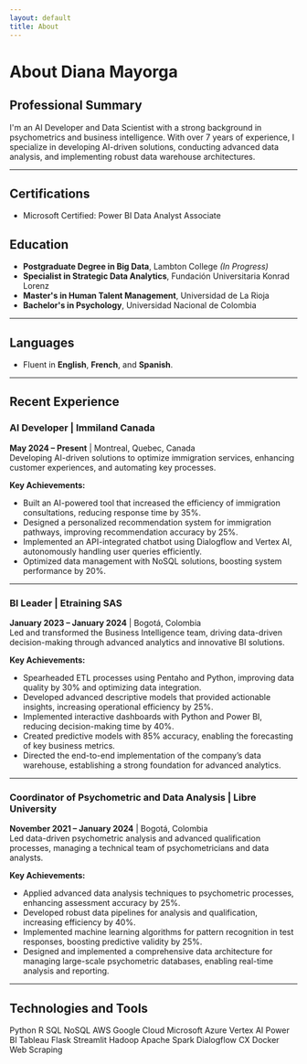```yaml
---
layout: default
title: About
---
```


# About Diana Mayorga

## Professional Summary
I'm an AI Developer and Data Scientist with a strong background in psychometrics and business intelligence. With over 7 years of experience, I specialize in developing AI-driven solutions, conducting advanced data analysis, and implementing robust data warehouse architectures.

---

## Certifications
- <i class="fas fa-certificate"></i> Microsoft Certified: Power BI Data Analyst Associate

## Education
- **Postgraduate Degree in Big Data**, Lambton College *(In Progress)*
- **Specialist in Strategic Data Analytics**, Fundación Universitaria Konrad Lorenz
- **Master's in Human Talent Management**, Universidad de La Rioja
- **Bachelor's in Psychology**, Universidad Nacional de Colombia

---

## Languages
- Fluent in **English**, **French**, and **Spanish**.

---

## Recent Experience

### AI Developer | Immiland Canada  
**May 2024 – Present** | Montreal, Quebec, Canada  
Developing AI-driven solutions to optimize immigration services, enhancing customer experiences, and automating key processes.

**Key Achievements:**
- Built an AI-powered tool that increased the efficiency of immigration consultations, reducing response time by 35%.
- Designed a personalized recommendation system for immigration pathways, improving recommendation accuracy by 25%.
- Implemented an API-integrated chatbot using Dialogflow and Vertex AI, autonomously handling user queries efficiently.
- Optimized data management with NoSQL solutions, boosting system performance by 20%.

---

### BI Leader | Etraining SAS  
**January 2023 – January 2024** | Bogotá, Colombia  
Led and transformed the Business Intelligence team, driving data-driven decision-making through advanced analytics and innovative BI solutions.

**Key Achievements:**
- Spearheaded ETL processes using Pentaho and Python, improving data quality by 30% and optimizing data integration.
- Developed advanced descriptive models that provided actionable insights, increasing operational efficiency by 25%.
- Implemented interactive dashboards with Python and Power BI, reducing decision-making time by 40%.
- Created predictive models with 85% accuracy, enabling the forecasting of key business metrics.
- Directed the end-to-end implementation of the company’s data warehouse, establishing a strong foundation for advanced analytics.

---

### Coordinator of Psychometric and Data Analysis | Libre University  
**November 2021 – January 2024** | Bogotá, Colombia  
Led data-driven psychometric analysis and advanced qualification processes, managing a technical team of psychometricians and data analysts.

**Key Achievements:**
- Applied advanced data analysis techniques to psychometric processes, enhancing assessment accuracy by 25%.
- Developed robust data pipelines for analysis and qualification, increasing efficiency by 40%.
- Implemented machine learning algorithms for pattern recognition in test responses, boosting predictive validity by 25%.
- Designed and implemented a comprehensive data architecture for managing large-scale psychometric databases, enabling real-time analysis and reporting.

---

## Technologies and Tools

<div class="technologies">
    <span class="tech-badge">Python</span>
    <span class="tech-badge">R</span>
    <span class="tech-badge">SQL</span>
    <span class="tech-badge">NoSQL</span>
    <span class="tech-badge">AWS</span>
    <span class="tech-badge">Google Cloud</span>
    <span class="tech-badge">Microsoft Azure</span>
    <span class="tech-badge">Vertex AI</span>
    <span class="tech-badge">Power BI</span>
    <span class="tech-badge">Tableau</span>
    <span class="tech-badge">Flask</span>
    <span class="tech-badge">Streamlit</span>
    <span class="tech-badge">Hadoop</span>
    <span class="tech-badge">Apache Spark</span>
    <span class="tech-badge">Dialogflow CX</span>
    <span class="tech-badge">Docker</span>
    <span class="tech-badge">Web Scraping</span>
</div>
